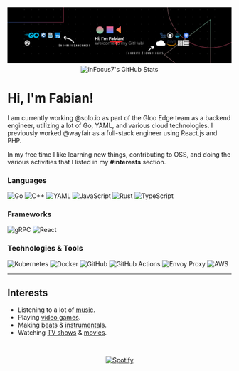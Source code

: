 <img alt="inFocus7 Banner" src="./assets/Hello%2C%20my%20name%20is%20Fabian.%20Welcome%20to%20my%20GitHub!.png"/>

<!-- GitHub Stats -->
<div align="center">
<img align="center" src="https://github-readme-stats-infocus7.vercel.app/api?username=infocus7&theme=tokyonight&count_private=true&show_icons=true&hide=commits" alt="inFocus7's GitHub Stats"/>
       <!-- does not look good trying to horizonally align them...
<img align="center" src="https://github-readme-stats-infocus7.vercel.app/api/top-langs/?username=infocus7&hide=&layout=compact&theme=tokyonight&langs_count=5&exclude_repo=github-readme-stats,do-not-submit-action-tester" alt="inFocus7's Language Stats"/>
       -->
</div>


<!-- neofetch design is very nice on larger screens, but kind of bleh on smaller screens and mobile devices, so commenting out for now.
```zsh
> neofetch
```
<img align="left" alt="Fabian as pixels" src="./assets/prof.png" width="289px">

```csharp
infocus7@github
---------------
       OS: macOS 12.6
    Shell: zsh 5.8.1
 Terminal: iTerm2
      CPU: Apple M1 Pro
 Pronouns: he / him / his
  Aliases: fabiangonz98, infocus7
Languages: Go, React, C++, JavaScript, PHP
    Tools: GoLand, GitHub, WebStorm, Figma, Ableton Live
Interests: Programming, Learning, Music, OSS, TV
      Org: solo.io 🦄
  PrevOrg: wayfair 🛋
```
-->
# Hi, I'm Fabian!
I am currently working @solo.io as part of the Gloo Edge team as a backend engineer, utilizing a lot of Go, YAML, and various cloud technologies. 
I previously worked @wayfair as a full-stack engineer using React.js and PHP.

In my free time I like learning new things, contributing to OSS, and doing the various activities that I listed in my **#interests** section.

<!-- Information -->
### Languages
![Go](https://img.shields.io/badge/go-%2300ADD8.svg?style=for-the-badge&logo=go&logoColor=white)
![C++](https://img.shields.io/badge/c++-%2300599C.svg?style=for-the-badge&logo=c%2B%2B&logoColor=white)
![YAML](https://img.shields.io/badge/-YAML-%23cb181e?style=for-the-badge&logo=YAML)
![JavaScript](https://img.shields.io/badge/javascript-%23323330.svg?style=for-the-badge&logo=javascript&logoColor=%23F7DF1E)
![Rust](https://img.shields.io/badge/rust-%23F74C01.svg?style=for-the-badge&logo=rust&logoColor=white)
![TypeScript](https://img.shields.io/badge/typescript-%23007ACC.svg?style=for-the-badge&logo=typescript&logoColor=white)

### Frameworks
![gRPC](https://img.shields.io/badge/-gRPC-%23244c5a?style=for-the-badge&logo=gRPC)
![React](https://img.shields.io/badge/react-%2320232a.svg?style=for-the-badge&logo=react&logoColor=%2361DAFB)

### Technologies & Tools
![Kubernetes](https://img.shields.io/badge/kubernetes-%23326ce5.svg?style=for-the-badge&logo=kubernetes&logoColor=white)
![Docker](https://img.shields.io/badge/docker-%230db7ed.svg?style=for-the-badge&logo=docker&logoColor=white)
![GitHub](https://img.shields.io/badge/github-%23121011.svg?style=for-the-badge&logo=github&logoColor=white)
![GitHub Actions](https://img.shields.io/badge/github%20actions-%232671E5.svg?style=for-the-badge&logo=githubactions&logoColor=white)
![Envoy Proxy](https://img.shields.io/badge/-Envoy-%23290B53?style=for-the-badge&logo=EnvoyProxy)
![AWS](https://img.shields.io/badge/AWS-%23FF9900.svg?style=for-the-badge&logo=amazon-aws&logoColor=white)

---

<!-- Misc -->
## Interests

- Listening to a lot of [music](https://www.last.fm/user/inFocus7).
- Playing [video games](https://steamcommunity.com/id/inFocus7).
- Making [beats](https://traktrain.com/inf0) & [instrumentals](https://open.spotify.com/artist/0fNC7QchRvVbw3XERNJFHu?si=j1rENuaRRT2K74LrEwmtzA).
- Watching [TV shows](https://trakt.tv/users/fabiangonz98) & [movies](https://letterboxd.com/fabiangonz98/).

&nbsp;<div align="center">
  [![Spotify](https://infocus7-2.vercel.app/api/spotify?background_color=0d1117&border_color=ffffff)](https://open.spotify.com/user/infocus7)
</div>
